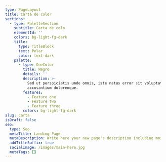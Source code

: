 ```yaml
---
type: PageLayout
title: Carta de color
sections:
  - type: PaletteSection
    subtitle: Carta de colo
    elementId: ''
    colors: bg-light-fg-dark
    title:
      type: TitleBlock
      text: Polar
      color: text-dark
    palette:
      - type: OneColor
        title: Negro
        details: ''
        description: >-
          Sed ut perspiciatis unde omnis, iste natus error sit voluptatem
          accusantium doloremque.
        features:
          - Feature one
          - Feature two
          - Feature three
        colors: bg-light-fg-dark
slug: carta
isDraft: false
seo:
  type: Seo
  metaTitle: Landing Page
  metaDescription: Write here your new page's description including most relevant keywords.
  addTitleSuffix: true
  socialImage: /images/main-hero.jpg
  metaTags: []
---
```

